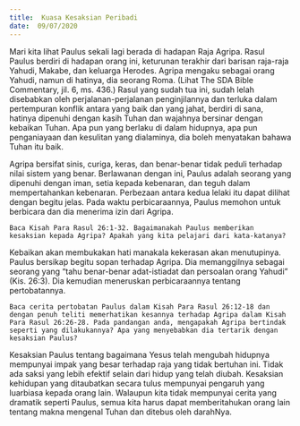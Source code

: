 ```yaml
---
title:  Kuasa Kesaksian Peribadi
date:  09/07/2020
---
```


Mari kita lihat Paulus sekali lagi berada di hadapan Raja Agripa. Rasul Paulus berdiri di hadapan orang ini, keturunan terakhir dari barisan raja-raja Yahudi, Makabe, dan keluarga Herodes. Agripa mengaku sebagai orang Yahudi, namun di hatinya, dia seorang Roma. (Lihat The SDA Bible Commentary, jil. 6, ms. 436.) Rasul yang sudah tua ini, sudah lelah disebabkan oleh perjalanan-perjalanan penginjilannya dan terluka dalam pertempuran konflik antara yang baik dan yang jahat, berdiri di sana, hatinya dipenuhi dengan kasih Tuhan dan wajahnya bersinar dengan kebaikan Tuhan. Apa pun yang berlaku di dalam hidupnya, apa pun penganiayaan dan kesulitan yang dialaminya, dia boleh menyatakan bahawa Tuhan itu baik.

Agripa bersifat sinis, curiga, keras, dan benar-benar tidak peduli terhadap nilai sistem yang benar. Berlawanan dengan ini, Paulus adalah seorang yang dipenuhi dengan iman, setia kepada kebenaran, dan teguh dalam mempertahankan kebenaran. Perbezaan antara kedua lelaki itu dapat dilihat dengan begitu jelas. Pada waktu perbicaraannya, Paulus memohon untuk berbicara dan dia menerima izin dari Agripa.

`Baca Kisah Para Rasul 26:1-32. Bagaimanakah Paulus memberikan kesaksian kepada Agripa? Apakah yang kita pelajari dari kata-katanya?`

Kebaikan akan membukakan hati manakala kekerasan akan menutupinya. Paulus bersikap begitu sopan terhadap Agripa. Dia memanggilnya sebagai seorang yang “tahu benar-benar adat-istiadat dan persoalan orang Yahudi” (Kis. 26:3). Dia kemudian meneruskan perbicaraannya tentang pertobatannya.

`Baca cerita pertobatan Paulus dalam Kisah Para Rasul 26:12-18 dan dengan penuh teliti memerhatikan kesannya terhadap Agripa dalam Kisah Para Rasul 26:26-28. Pada pandangan anda, mengapakah Agripa bertindak seperti yang dilakukannya? Apa yang menyebabkan dia tertarik dengan kesaksian Paulus?`

Kesaksian Paulus tentang bagaimana Yesus telah mengubah hidupnya mempunyai impak yang besar terhadap raja yang tidak bertuhan ini. Tidak ada saksi yang lebih efektif selain dari hidup yang telah diubah. Kesaksian kehidupan yang ditaubatkan secara tulus mempunyai pengaruh yang luarbiasa kepada orang lain. Walaupun kita tidak mempunyai cerita yang dramatik seperti Paulus, semua kita harus dapat memberitahukan orang lain tentang makna mengenal Tuhan dan ditebus oleh darahNya.